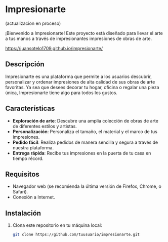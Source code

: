 # Impresionarte
(actualizacion en proceso)

¡Bienvenido a Impresionarte! Este proyecto está diseñado para llevar el arte a tus manos a través de impresionantes impresiones de obras de arte.

https://juansotelo1709.github.io/impresionarte/

## Descripción

Impresionarte es una plataforma que permite a los usuarios descubrir, personalizar y ordenar impresiones de alta calidad de sus obras de arte favoritas. Ya sea que desees decorar tu hogar, oficina o regalar una pieza única, Impresionarte tiene algo para todos los gustos.

## Características

- **Exploración de arte**: Descubre una amplia colección de obras de arte de diferentes estilos y artistas.
- **Personalización**: Personaliza el tamaño, el material y el marco de tus impresiones.
- **Pedido fácil**: Realiza pedidos de manera sencilla y segura a través de nuestra plataforma.
- **Entrega rápida**: Recibe tus impresiones en la puerta de tu casa en tiempo récord.

## Requisitos

- Navegador web (se recomienda la última versión de Firefox, Chrome, o Safari).
- Conexión a Internet.

## Instalación

1. Clona este repositorio en tu máquina local:
   ```sh
   git clone https://github.com/tuusuario/impresionarte.git
